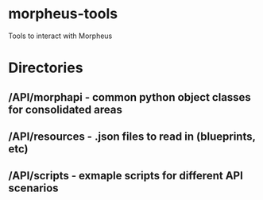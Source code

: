 # morpheus-tools
Tools to interact with Morpheus

# Directories
## /API/morphapi - common python object classes for consolidated areas
## /API/resources - .json files to read in (blueprints, etc)
## /API/scripts - exmaple scripts for different API scenarios
